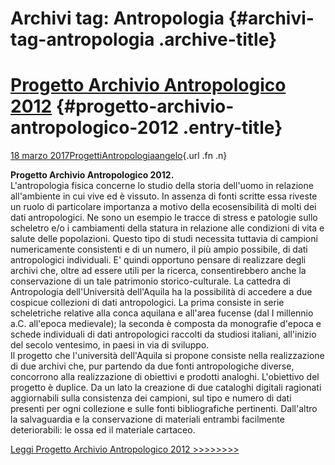 Archivi tag: Antropologia {#archivi-tag-antropologia .archive-title}
=========================

[Progetto Archivio Antropologico 2012](index2487.html?p=846) {#progetto-archivio-antropologico-2012 .entry-title}
======

[18 marzo 2017](index2487.html?p=846 "Permalink a Progetto Archivio Antropologico 2012")[Progetti](index0b40.html?cat=9)[Antropologia](index98ba.html?tag=antropologia)[angelo](indexcd64.html?author=1 "Vedi tutti gli articoli di angelo"){.url .fn .n}

**Progetto Archivio Antropologico 2012.**\
L'antropologia fisica concerne lo studio della storia dell'uomo in relazione all'ambiente in cui vive ed è vissuto. In assenza di fonti scritte essa riveste un ruolo di particolare importanza a motivo della ecosensibilità di molti dei dati antropologici. Ne sono un esempio le tracce di stress e patologie sullo scheletro e/o i cambiamenti della statura in relazione alle condizioni di vita e salute delle popolazioni. Questo tipo di studi necessita tuttavia di campioni numericamente consistenti e di un numero, il più ampio possibile, di dati antropologici individuali. E' quindi opportuno pensare di realizzare degli archivi che, oltre ad essere utili per la ricerca, consentirebbero anche la conservazione di un tale patrimonio storico-culturale. La cattedra di Antropologia dell'Università dell'Aquila ha la possibilità di accedere a due cospicue collezioni di dati antropologici. La prima consiste in serie scheletriche relative alla conca aquilana e all'area fucense (dal I millennio a.C. all'epoca medievale); la seconda è composta da monografie d'epoca e schede individuali di dati antropologici raccolti da studiosi italiani, all'inizio del secolo ventesimo, in paesi in via di sviluppo. \
Il progetto che l'università dell'Aquila si propone consiste nella realizzazione di due archivi che, pur partendo da due fonti antropologiche diverse, concorrono alla realizzazione di obiettivi e prodotti analoghi.  L'obiettivo del progetto è duplice. Da un lato la creazione di due cataloghi digitali ragionati aggiornabili sulla consistenza dei campioni, sul tipo e numero di dati presenti per ogni collezione e sulle fonti bibliografiche pertinenti. Dall'altro la salvaguardia e la conservazione di materiali entrambi facilmente deteriorabili: le ossa ed il materiale cartaceo.

[Leggi Progetto Archivio Antropologico 2012 \>\>\>\>\>\>\>\>](wp-content/uploads/2017/03/Progetto-Archivio-Antropologico-2012.pdf)

